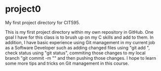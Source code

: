 # project0
My first project directory for CIT595.

This is my first project directory within my own repository in GitHub. One goal I have for this class is to brush up on my C skills and add to them. In addition, I have basic experience using Git management in my current job as a Software Developer such as adding changed files using "git add <file path>", check status using "git status", commiting those changes to my local branch "git commit -m "<insert message here>" and then pushing those changes. I hope to learn some more tips and tricks on Git management in this course. 
